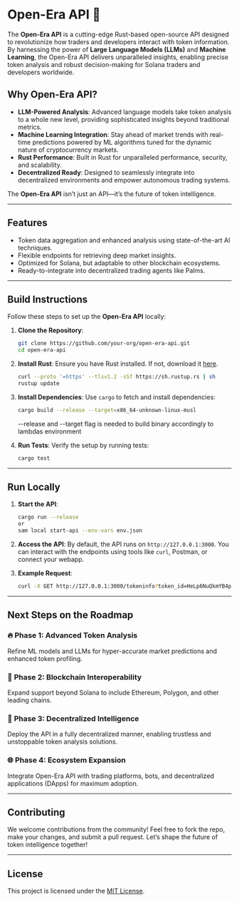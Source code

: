 # **Open-Era API 🚀**

The **Open-Era API** is a cutting-edge Rust-based open-source API designed to revolutionize how traders and developers interact with token information. By harnessing the power of **Large Language Models (LLMs)** and **Machine Learning**, the Open-Era API delivers unparalleled insights, enabling precise token analysis and robust decision-making for Solana traders and developers worldwide.

## **Why Open-Era API?**

- **LLM-Powered Analysis**: Advanced language models take token analysis to a whole new level, providing sophisticated insights beyond traditional metrics.
- **Machine Learning Integration**: Stay ahead of market trends with real-time predictions powered by ML algorithms tuned for the dynamic nature of cryptocurrency markets.
- **Rust Performance**: Built in Rust for unparalleled performance, security, and scalability.
- **Decentralized Ready**: Designed to seamlessly integrate into decentralized environments and empower autonomous trading systems.

The **Open-Era API** isn’t just an API—it’s the future of token intelligence.

---

## **Features**

- Token data aggregation and enhanced analysis using state-of-the-art AI techniques.
- Flexible endpoints for retrieving deep market insights.
- Optimized for Solana, but adaptable to other blockchain ecosystems.
- Ready-to-integrate into decentralized trading agents like Palms.

---

## **Build Instructions**

Follow these steps to set up the **Open-Era API** locally:

1. **Clone the Repository**:
   ```bash
   git clone https://github.com/your-org/open-era-api.git
   cd open-era-api
   ```

2. **Install Rust**:
   Ensure you have Rust installed. If not, download it [here](https://www.rust-lang.org/tools/install).

   ```bash
   curl --proto '=https' --tlsv1.2 -sSf https://sh.rustup.rs | sh
   rustup update
   ```

3. **Install Dependencies**:
   Use `cargo` to fetch and install dependencies:
   ```bash
   cargo build --release --target=x86_64-unknown-linux-musl
   ```
   --release and --target flag is needed to build binary accordingly to lambdas environment 

4. **Run Tests**:
   Verify the setup by running tests:
   ```bash
   cargo test
   ```

---

## **Run Locally**

1. **Start the API**:
   ```bash
   cargo run --release
   or
   sam local start-api --env-vars env.json
   ```

2. **Access the API**:
   By default, the API runs on `http://127.0.0.1:3000`. You can interact with the endpoints using tools like `curl`, Postman, or connect your webapp.

3. **Example Request**:
   ```bash
   curl -X GET http://127.0.0.1:3000/tokeninfo?token_id=HeLp6NuQkmYB4pYWo2zYs22mESHXPQYzXbB8n4V98jwC
   ```

---

## **Next Steps on the Roadmap**

### 🔥 **Phase 1: Advanced Token Analysis**
Refine ML models and LLMs for hyper-accurate market predictions and enhanced token profiling.

### 🌟 **Phase 2: Blockchain Interoperability**
Expand support beyond Solana to include Ethereum, Polygon, and other leading chains.

### 🚀 **Phase 3: Decentralized Intelligence**
Deploy the API in a fully decentralized manner, enabling trustless and unstoppable token analysis solutions.

### 🌐 **Phase 4: Ecosystem Expansion**
Integrate Open-Era API with trading platforms, bots, and decentralized applications (DApps) for maximum adoption.

---

## **Contributing**

We welcome contributions from the community! Feel free to fork the repo, make your changes, and submit a pull request. Let’s shape the future of token intelligence together!

---

## **License**

This project is licensed under the [MIT License](LICENSE).
